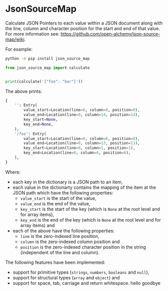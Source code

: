# JsonSourceMap

Calculate JSON Pointers to each value within a JSON document along with the
line, column and character position for the start and end of that value. For
more information see: <https://github.com/open-alchemy/json-source-map/wiki>.

For example:

```bash
python -m pip install json_source_map
```

```Python
from json_source_map import calculate


print(calculate('{"foo": "bar"}'))
```

The above prints:

```Python
{
    '': Entry(
        value_start=Location(line=0, column=0, position=0),
        value_end=Location(line=0, column=14, position=14),
        key_start=None,
        key_end=None,
    ),
    '/foo': Entry(
        value_start=Location(line=0, column=8, position=8),
        value_end=Location(line=0, column=13, position=13),
        key_start=Location(line=0, column=1, position=1),
        key_end=Location(line=0, column=6, position=6),
    ),
}
```

Where:

- each key in the dictionary is a JSON path to an item,
- each value in the dictionarty contains the mapping of the item at the JSON
  path which have the following properties:
  - `value_start` is the start of the value,
  - `value_end` is the end of the value,
  - `key_start` is the start of the key (which is `None` at the root level and
    for array items),
  - `key_end` is the end of the key (which is `None` at the root level and for
    array items) and
- each of the above have the following properties:
  - `line` is the zero-indexed line position,
  - `column` is the zero-indexed column position and
  - `position` is the zero-indexed character position in the string
    (independent of the line and column).

The following features have been implemented:

- support for primitive types (`strings`, `numbers`, `booleans` and `null`),
- support for structural types (`array` and `object`) and
- support for space, tab, carriage and return whitespace.
hello
goodbye
